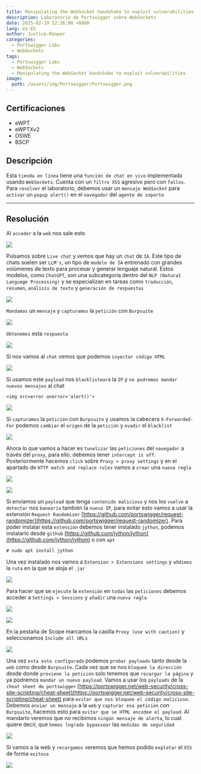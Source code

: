 ```yaml
---
title: Manipulating the WebSocket handshake to exploit vulnerabilities
description: Laboratorio de Portswigger sobre WebSockets
date: 2025-02-19 12:26:00 +0800
lang: es-ES
author: Justice-Reaper
categories:
  - Portswigger Labs
  - WebSockets
tags:
  - Portswigger Labs
  - WebSockets
  - Manipulating the WebSocket handshake to exploit vulnerabilities
image:
  path: /assets/img/Portswigger/Portswigger.png
---
```


## Certificaciones

- eWPT
- eWPTXv2
- OSWE
- BSCP
  
## Descripción

Esta `tienda en línea` tiene una `función de chat en vivo` implementada usando `WebSockets`. Cuenta con un `filtro XSS` agresivo pero con `fallos`. Para `resolver` el laboratorio, debemos usar un `mensaje WebSocket` para `activar` un `popup alert()` en el `navegador` del `agente de soporte`

---

## Resolución

Al `acceder` a la `web` nos sale esto

![](/assets/img/WebSockets-Lab-3/image_1.png)

Pulsamos sobre `Live chat` y vemos que hay un `chat` de `IA`. Este tipo de chats suelen ser `LLM's`, un tipo de `modelo de IA` entrenado con grandes volúmenes de texto para procesar y generar lenguaje natural. Estos modelos, como `ChatGPT`, son una subcategoría dentro del `NLP (Natural Language Processing)` y se especializan en tareas como `traducción`, `resumen`, `análisis de texto` y `generación de respuestas`

![](/assets/img/WebSockets-Lab-3/image_2.png)

`Mandamos` un `mensaje` y `capturamos` la `petición` con `Burpsuite`

![](/assets/img/WebSockets-Lab-3/image_3.png)

`Obtenemos` esta `respuesta`

![](/assets/img/WebSockets-Lab-3/image_4.png)

Si nos vamos al `chat` vemos que podemos `inyectar código HTML`

![](/assets/img/WebSockets-Lab-3/image_5.png)

Si usamos este `payload` nos `blacklisteará` la `IP` y `no podremos mandar nuevos mensajes` al chat

```
<img src=error onerror='alert()'>
```

![](/assets/img/WebSockets-Lab-3/image_6.png)

Si `capturamos` la `petición` con `Burpsuite` y usamos la cabecera `X-Forwarded-For` podemos `cambiar` el `origen` de la `petición` y `evadir` el `blacklist`

![](/assets/img/WebSockets-Lab-3/image_7.png)

Ahora lo que vamos a hacer es `tunelizar` las `peticiones` del `navegador` a través del `proxy`, para ello, debemos tener `intercept is off`. Posteriormente hacemos `click` sobre `Proxy > proxy settings` y en el apartado de `HTTP match and replace rules` vamos a `crear` una `nueva regla`

![](/assets/img/WebSockets-Lab-3/image_8.png)

![](/assets/img/WebSockets-Lab-3/image_9.png)

Si enviamos un `payload` que tenga `contenido malicioso` y nos los `vuelve` a `detectar` nos `banearía` también la `nueva IP`, para evitar esto vamos a usar la extensión `Request Randomizer` [https://github.com/portswigger/request-randomizer](https://github.com/portswigger/request-randomizer). Para poder instalar esta `extensión` debemos tener instalado `jython`, podemos instalarlo desde `github` [https://github.com/jython/jython](https://github.com/jython/jython) o con `apt`

```
# sudo apt install jython
```

Una vez instalado nos vamos a `Extension > Extensions settings` y `añdimos` la `ruta` en la que se aloja el `.jar`

![](/assets/img/WebSockets-Lab-3/image_10.png)

Para hacer que se `ejecute` la `extensión` en `todas` las `peticiones` debemos acceder a `Settings > Sessions` y `añadir` una `nueva regla`

![](/assets/img/WebSockets-Lab-3/image_11.png)

![](/assets/img/WebSockets-Lab-3/image_12.png)

En la pestaña de Scope marcamos la casilla `Proxy (use with caution)` y seleccionamos `Include all URLs`

![](/assets/img/WebSockets-Lab-3/image_13.png)

Una vez `esta esto configurado` podemos `probar payloads` tanto desde la `web` como desde `Burpsuite`. Cada vez que se nos `bloquee la dirección` desde donde `proviene la petición` solo tenemos que `recargar la página` y ya podremos `mandar un nuevo payload`. Vamos a usar los `payloads` de la `cheat sheet de portswigger` [https://portswigger.net/web-security/cross-site-scripting/cheat-sheet](https://portswigger.net/web-security/cross-site-scripting/cheat-sheet) para `evitar que nos bloquee el código malicioso`. Debemos `enviar un mensaje` a la `web` y `capturar esa petición` con `Burpsuite`, hacemos esto para `evitar que se HTML encodee el payload`. Al mandarlo veremos que no recibimos `ningún mensaje de alerta`, lo cual quiere decir, que `hemos logrado bypassear` las `medidas de seguridad`

![](/assets/img/WebSockets-Lab-3/image_14.png)

Si vamos a la web y `recargamos` veremos que hemos podido `explotar` el `XSS` de forma `exitosa`

![](/assets/img/WebSockets-Lab-3/image_15.png)

